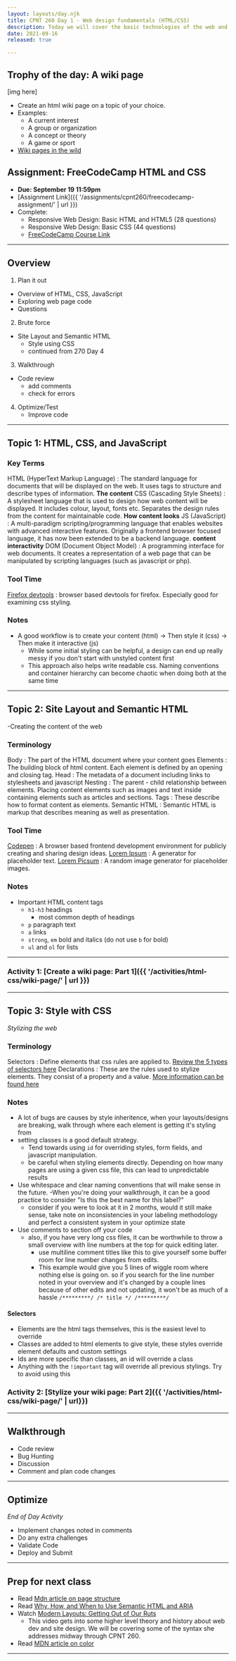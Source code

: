 ```yaml
---
layout: layouts/day.njk
title: CPNT 260 Day 1 - Web design fundamentals (HTML/CSS)
description: Today we will cover the basic technologies of the web and how they work together. We will also start out with the basics of writing html and css.
date: 2021-09-16
released: true

---
```


## Trophy of the day: A wiki page

[img here]

- Create an html wiki page on a topic of your choice.
- Examples:
  - A current interest
  - A group or organization
  - A concept or theory
  - A game or sport
- [Wiki pages in the wild](https://aelieve.com/rankings/websites/category/reference/best-wiki-sites/)

## Assignment: FreeCodeCamp HTML and CSS

- **Due: September 19 11:59pm**
- [Assignment Link]({{ '/assignments/cpnt260/freecodecamp-assignment/' | url }})
- Complete:
  - Responsive Web Design: Basic HTML and HTML5 (28 questions)
  - Responsive Web Design: Basic CSS (44 questions)
  - [FreeCodeCamp Course Link](https://www.freecodecamp.org/learn/responsive-web-design/)

---

## Overview

1. Plan it out

- Overview of HTML, CSS, JavaScript
- Exploring web page code
- Questions

2. Brute force

- Site Layout and Semantic HTML
  - Style using CSS
  - continued from 270 Day 4

3. Walkthrough

- Code review
  - add comments
  - check for errors

4. Optimize/Test
   - Improve code

---

## Topic 1: HTML, CSS, and JavaScript

### Key Terms

HTML (HyperText Markup Language)
: The standard language for documents that will be displayed on the web. It uses tags to structure and describe types of information. **The content**
CSS (Cascading Style Sheets)
: A stylesheet language that is used to design how web content will be displayed. It includes colour, layout, fonts etc. Separates the design rules from the content for maintainable code. **How content looks**
JS (JavaScript)
: A multi-paradigm scripting/programming language that enables websites with advanced interactive features. Originally a frontend browser focused language, it has now been extended to be a backend language. **content interactivity**
DOM (Document Object Model)
: A programming interface for web documents. It creates a representation of a web page that can be manipulated by scripting languages (such as javascript or php).

### Tool Time

[Firefox devtools](https://developer.mozilla.org/en-US/docs/Tools)
: browser based devtools for firefox. Especially good for examining css styling.

### Notes

- A good workflow is to create your content (html) -> Then style it (css) -> Then make it interactive (js)
  - While some initial styling can be helpful, a design can end up really messy if you don't start with unstyled content first
  - This approach also helps write readable css. Naming conventions and container hierarchy can become chaotic when doing both at the same time

---

## Topic 2: Site Layout and Semantic HTML

-Creating the content of the web

### Terminology

Body
: The part of the HTML document where your content goes
Elements
: The building block of html content. Each element is defined by an opening and closing tag.
Head
: The metadata of a document including links to stylesheets and javascript
Nesting
: The parent - child relationship between elements. Placing content elements such as images and text inside containing elements such as articles and sections.
Tags
: These describe how to format content as elements.
Semantic HTML
: Semantic HTML is markup that describes meaning as well as presentation.

### Tool Time

[Codepen](https://codepen.io)
: A browser based frontend development environment for publicly creating and sharing design ideas.
[Lorem Ipsum](https://loremipsum.io/generator/)
: A generator for placeholder text.
[Lorem Picsum](https://picsum.photos/)
: A random image generator for placeholder images.

### Notes

- Important HTML content tags
  - `h1-h3` headings
    - most common depth of headings
  - `p` paragraph text
  - `a` links
  - `strong`, `em` bold and italics (do not use `b` for bold)
  - `ul` and `ol` for lists

---

### Activity 1: [Create a wiki page: Part 1]({{ '/activities/html-css/wiki-page/' | url }})

---

## Topic 3: Style with CSS

_Stylizing the web_

### Terminology

Selectors
: Define elements that css rules are applied to. [Review the 5 types of selectors here](https://developer.mozilla.org/en-US/docs/Web/CSS/CSS_Selectors)
Declarations
: These are the rules used to stylize elements. They consist of a property and a value. [More information can be found here](https://developer.mozilla.org/en-US/docs/Web/CSS/Syntax)

### Notes

- A lot of bugs are causes by style inheritence, when your layouts/designs are breaking, walk through where each element is getting it's styling from
- setting classes is a good default strategy.
  - Tend towards using `id` for overriding styles, form fields, and javascript manipulation.
  - be careful when styling elements directly. Depending on how many pages are using a given css file, this can lead to unpredictable results
- Use whitespace and clear naming conventions that will make sense in the future.
  -When you're doing your walkthrough, it can be a good practice to consider "Is this the best name for this label?"
  - consider if you were to look at it in 2 months, would it still make sense, take note on inconsistencies in your labeling methodology and perfect a consistent system in your optimize state
- Use comments to section off your code
  - also, if you have very long css files, it can be worthwhile to throw a small overview with line numbers at the top for quick editing later.
    - use multiline comment titles like this to give yourself some buffer room for line number changes from edits.
    - This example would give you 5 lines of wiggle room where nothing else is going on. so if you search for the line number noted in your overview and it's changed by a couple lines because of other edits and not updating, it won't be as much of a hassle
      `/*********/ /* title */ /*********/`

#### Selectors

- Elements are the html tags themselves, this is the easiest level to override
- Classes are added to html elements to give style, these styles override element defaults and custom settings
- Ids are more specific than classes, an id will override a class
- Anything with the `!important` tag will override all previous stylings. Try to avoid using this

### Activity 2: [Stylize your wiki page: Part 2]({{ '/activities/html-css/wiki-page/' | url}})

---

## Walkthrough

- Code review
- Bug Hunting
- Discussion
- Comment and plan code changes

---

## Optimize

_End of Day Activity_

- Implement changes noted in comments
- Do any extra challenges
- Validate Code
- Deploy and Submit

---

## Prep for next class

- Read [Mdn article on page structure](https://developer.mozilla.org/en-US/docs/Learn/HTML/Introduction_to_HTML/Document_and_website_structure)
- Read [Why, How, and When to Use Semantic HTML and ARIA](https://css-tricks.com/why-how-and-when-to-use-semantic-html-and-aria/)
- Watch [Modern Layouts: Getting Out of Our Ruts](https://www.youtube.com/watch?v=jreccgYLfx8)
  - This video gets into some higher level theory and history about web dev and site design. We will be covering some of the syntax she addresses midway through CPNT 260.
- Read [MDN article on color](https://developer.mozilla.org/en-US/docs/Web/CSS/color)

---
